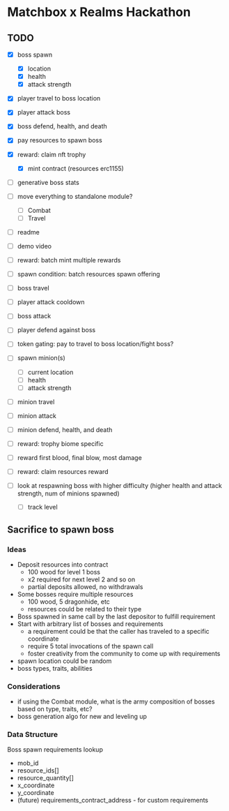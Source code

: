 # Matchbox x Realms Hackathon 

## TODO

- [x] boss spawn
    - [x] location
    - [x] health
    - [x] attack strength
- [x] player travel to boss location
- [x] player attack boss
- [x] boss defend, health, and death
- [x] pay resources to spawn boss
- [x] reward: claim nft trophy
    - [x] mint contract (resources erc1155)
- [ ] generative boss stats
- [ ] move everything to standalone module?
    - [ ] Combat
    - [ ] Travel
- [ ] readme
- [ ] demo video

- [ ] reward: batch mint multiple rewards
- [ ] spawn condition: batch resources spawn offering
- [ ] boss travel
- [ ] player attack cooldown
- [ ] boss attack
- [ ] player defend against boss
- [ ] token gating: pay to travel to boss location/fight boss?
- [ ] spawn minion(s)
    - [ ] current location
    - [ ] health
    - [ ] attack strength
- [ ] minion travel
- [ ] minion attack
- [ ] minion defend, health, and death

- [ ] reward: trophy biome specific 
- [ ] reward first blood, final blow, most damage
- [ ] reward: claim resources reward

- [ ] look at respawning boss with higher difficulty (higher health and attack strength, num of minions spawned)
  - [ ] track level

## Sacrifice to spawn boss

### Ideas
- Deposit resources into contract
    - 100 wood for level 1 boss
    - x2 required for next level 2 and so on
    - partial deposits allowed, no withdrawals
- Some bosses require multiple resources
    - 100 wood, 5 dragonhide, etc
    - resources could be related to their type
- Boss spawned in same call by the last depositor to fulfill requirement
- Start with arbitrary list of bosses and requirements
    - a requirement could be that the caller has traveled to a specific coordinate
    - require 5 total invocations of the spawn call
    - foster creativity from the community to come up with requirements
- spawn location could be random
- boss types, traits, abilities

### Considerations
- if using the Combat module, what is the army composition of bosses based on type, traits, etc?
- boss generation algo for new and leveling up

### Data Structure

Boss spawn requirements lookup
- mob_id
- resource_ids[]
- resource_quantity[]
- x_coordinate
- y_coordinate
- (future) requirements_contract_address - for custom requirements